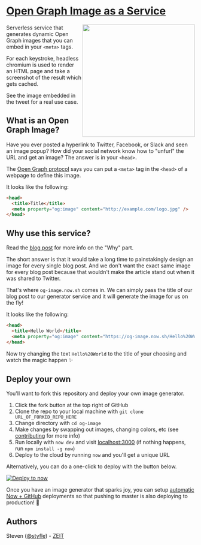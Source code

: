 # [Open Graph Image as a Service](https://og-image.now.sh)

<a href="https://twitter.com/zeithq/status/1092587111985881088">
    <img align="right" src="https://raw.githubusercontent.com/zeit/og-image/master/public/tweet.png" height="300" />
</a>

Serverless service that generates dynamic Open Graph images that you can embed in your `<meta>` tags.

For each keystroke, headless chromium is used to render an HTML page and take a screenshot of the result which gets cached.

See the image embedded in the tweet for a real use case.


## What is an Open Graph Image?

Have you ever posted a hyperlink to Twitter, Facebook, or Slack and seen an image popup?
How did your social network know how to "unfurl" the URL and get an image?
The answer is in your `<head>`.

The [Open Graph protocol](http://ogp.me) says you can put a `<meta>` tag in the `<head>` of a webpage to define this image.

It looks like the following:

```html
<head>
  <title>Title</title>
  <meta property="og:image" content="http://example.com/logo.jpg" />
</head>
```

## Why use this service?

Read the [blog post](https://zeit.co/blog/social-og-image-cards-as-a-service) for more info on the "Why" part.

The short answer is that it would take a long time to painstakingly design an image for every single blog post. And we don't want the exact same image for every blog post because that wouldn't make the article stand out when it was shared to Twitter. 

That's where `og-image.now.sh` comes in. We can simply pass the title of our blog post to our generator service and it will generate the image for us on the fly!

It looks like the following:

```html
<head>
  <title>Hello World</title>
  <meta property="og:image" content="https://og-image.now.sh/Hello%20World.png" />
</head>
```

Now try changing the text `Hello%20World` to the title of your choosing and watch the magic happen ✨

## Deploy your own

You'll want to fork this repository and deploy your own image generator.

1. Click the fork button at the top right of GitHub
2. Clone the repo to your local machine with `git clone URL_OF_FORKED_REPO_HERE`
3. Change directory with `cd og-image`
4. Make changes by swapping out images, changing colors, etc (see [contributing](https://github.com/zeit/og-image/blob/master/CONTRIBUTING.md) for more info)
5. Run locally with `now dev` and visit [localhost:3000](http://localhost:3000)  (if nothing happens, run `npm install -g now`)
4. Deploy to the cloud by running `now` and you'll get a unique URL

Alternatively, you can do a one-click to deploy with the button below.

[![Deploy to now](https://deploy.now.sh/static/button.svg)](https://zeit.co/new/project?template=zeit/og-image)

Once you have an image generator that sparks joy, you can setup [automatic Now + GitHub](https://zeit.co/github) deployments so that pushing to master is also deploying to production! 🚀

## Authors

Steven ([@styfle](https://twitter.com/styfle)) - [ZEIT](https://zeit.co)
